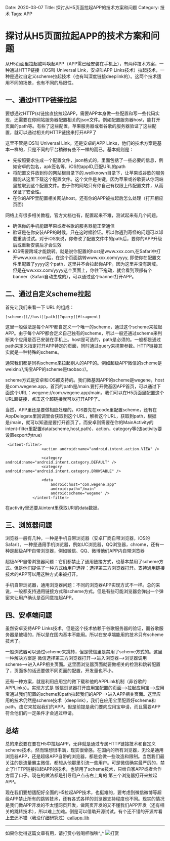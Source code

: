 Date: 2020-03-07
Title: 探讨从H5页面拉起APP的技术方案和问题
Category: 技术
Tags: APP


# 探讨从H5页面拉起APP的技术方案和问题

从H5页面里拉起或叫唤起APP（APP需已经安装在手机上），有两种技术方案，一种通过HTTP链接（iOS叫 Universal Link，安卓叫APP Links技术）拉起技术，一种是通过自定义scheme拉起技术（也有叫深度链接deeplink的）。这两个技术适用不同的场景，也有不同的局限性。


## 一、通过HTTP链接拉起

要想通过HTTP(s)链接直接拉起APP，需要APP本身做一些配置和写一些代码实现，还需要在你网站服务器配置相关的json文件。例如配置服务器host，能打开页面的path等。有些了这些配置，苹果服务器或者谷歌的服务器验证了这些配置，就可以通过相关的HTTP链接来打开APP了

这里不管是iOS叫 Universal Link，还是安卓的APP Links，他们的技术方案是基本一样的，只是不同的平台稍微有些不一样的而已。基本规则是：

* 先按照要求生成一个配置文件，json格式的，里面包括了一些必要的信息，例如安卓的包名，apk签名等，iOS的appID,匹配URL的path
* 将配置文件放到你的网站根目录下的.wellknown目录下，让苹果或谷歌的服务器能从这里下载这个配置文件。这个文件是关键，因为苹果或谷歌要从你网站里拉取到这个配置文件。由于你的网站只有你自己有权限上传配置文件，从而保证了安全性。
* 在你的APP里配置相关网站host。还有你的APP被拉起后怎么处理（打开相应页面）

网络上有很多相关教程，官方文档也有，配置起来不难，测试起来有几个问题。

* 确保你的手机能跟苹果或者谷歌的服务器能正常通信
* 验证是在你安装APP的时候，只在这时候验证。所以你遇到奇怪的问题可以卸载重装试试。对于iOS来说，你修改了配置文件中的path后，要你的APP升级后或重新安装后才会生效
* iOS需要跨域才能跳转。就是说你配置的host是www.xxx.com,在Safari中打开www.xxx.com后，在这个页面跳转www.xxx.com/yyyy, 即使你在配置文件里配置了yyyy这个path，这里并不会拉起你APP。因为这里并没有跨域。但是在ww.xxx.com/yyyy这个页面上，你往下拖动，就会看到顶部有个banner（Safari自动生成的），可以通过这个banner打开APP。


## 二、通过自定义scheme拉起

首先让我们来看一下 URL 的组成：

````
[scheme:][//host][path][?query][#fragment]
````

这里一般做法是每个APP都自定义一个唯一的scheme，通过这个scheme来拉起APP。由于每个APP都会定义自己独有的scheme，所以一般还通过scheme来判断某个应用是否已安装在手机上。host是可选的，path是必须的。一般都是通过path来定义指定打开APP特定的页面，同时通过query来携带参数。HTTP链接其实就是一种特殊的scheme。

通常我们都是同构scheme来拉起别人的APP的。例如超级APP微信的scheme是weixin://,淘宝APP的scheme是taobao://。

scheme方式是安卓和iOS都支持的。我们微基因APP的scheme是wegene，host是com.wegene.app，首页的path是/main.要打开微基因APP首页，可以通过下面这个URL：wegene://com.wegene.app/main。我们可以在H5页面里配置这个URL超链接，点击这个超链接就可以打开APP了。

当然，APP里还是要做相应处理的。iOS要先在xcode里配置scheme，还有在AppDelegate里回调里会获取到这个URL，解析这个URL，获取到path，根据是/main，就可以知道是要打开首页了。而安卓则需要在你的MainActivity的intent-filter里配置data(scheme,host,path)，action，category等(该activity要设置export为true)

````
 <intent-filter>
                <action android:name="android.intent.action.VIEW" />

                <category android:name="android.intent.category.DEFAULT" />
                <category android:name="android.intent.category.BROWSABLE" />

                <data
                    android:host="com.wegene.app"
                    android:path="/main"
                    android:scheme="wegene" />
            </intent-filter>

````

在activity里还要从intent里获取URI的data数据。

## 三、浏览器问题

浏览器一般有几种，一种是手机自带浏览器（安卓厂商自带浏览器，iOS的Safari），一种是通用手机浏览器，例如UC浏览器，QQ浏览器，chrome，还有一种是超级APP自带浏览器，例如微信、QQ、微博他们APP内自带浏览器

超级APP自带浏览器问题：它们都禁止了通用链接方式，也基本禁用了scheme方式。但是他们提供了一种方式给用户选择：选择第三方浏览器打开。支持通用链接技术的APP可以用这种方式来被打开。

手机自带浏览器，通用浏览器问题：不同的浏览器APP实现方式不一样。总的来说，一般都支持通用链接方式和scheme方式。但是有些可能浏览器会弹出一个弹窗来让用户确认是否同意拉起APP。


## 四、安卓端问题
虽然安卓支持APP Links技术，但是这个技术依赖于谷歌服务器的验证，而谷歌服务器是被墙的，所以是在国内基本不能用。所以在安卓端能用的技术只有scheme技术了。

一般浏览器可以通过scheme来跳转，但是微信里是禁用了scheme方式的。这里一种解决方案是 微信选择第三方浏览器打开-->进入浏览器-->浏览器调用scheme-->进入APP相关页面。这里面浏览器页面就要做相关的检测和跳转配置了，页面多的话还要做不同页面的配置，开发量也不小。

还有一种方案，就是利用应用宝的微下载和他的APPLink机制（非谷歌的APPLinks）。实现方式是 微信浏览器打开应用宝配置的页面-->拉起应用宝-->应用宝通过我们配置的scheme和path拉起我们的APP-->进入APP相关页面。这里应用的技术仍然是scheme技术（deeplink），我们在应用宝里配置好scheme和path，由它来拉起我们的APP。但是前提是我们要向应用宝申请，而且需要APP符合他们的一定条件才会通过申请。


## 总结
总的来说要在要在H5中拉起APP，无非就是通过专属HTTP链接技术和自定义scheme技术。然而理想很丰满，现实很骨感。在国内的所有浏览器，无论是通用浏览器APP，还是超级APP自带的浏览器，都是会做一些改造和限制。当然我们最关注的是流量霸主微信，都想从他那里引流一些用户。可是微信确实最严厉的，禁止了HTTP链接拉起APP的技术，也禁用了scheme技术，只给自家APP或者合作方留了口子。现在的做法都是引导用户点击右上角的 第三个浏览器打开来拉起APP。

现在我们要想适配好全面的H5拉起APP技术，也挺难的，要考虑到微信微博等超级APP禁止所有的跳转技术，还有各式各样的浏览器支持程度也不同。现实的情况是我们做APP开发的不太懂网页开发，做网页开发的又不懂我们APP开发（还有相关的跳转技术），所以难上加难。倒是可以借助开源试试。有个还不错的开源库看上去还不错（我没仔细研究过）[callapp-lib](https://github.com/suanmei/callapp-lib)


----------------
如果你觉得这篇文章有用，请打赏小钱喝杯咖啡^_^
![打赏](https://raw.githubusercontent.com/szuwest/szuwest.github.io/master/images/2018-02-21%20133111.jpg)